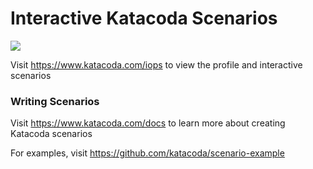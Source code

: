 # Interactive Katacoda Scenarios

[![](http://shields.katacoda.com/katacoda/iops/count.svg)](https://www.katacoda.com/iops "Get your profile on Katacoda.com")

Visit https://www.katacoda.com/iops to view the profile and interactive scenarios

### Writing Scenarios
Visit https://www.katacoda.com/docs to learn more about creating Katacoda scenarios

For examples, visit https://github.com/katacoda/scenario-example
